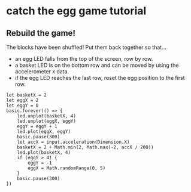 # catch the egg game tutorial

## Rebuild the game!

The blocks have been shuffled! Put them back together so that...
* an egg LED  falls from the top of the screen, row by row.
* a basket LED is on the bottom row and can be moved by using the accelerometer `X` data.
* if the egg LED reaches the last row, reset the egg position to the first row.

```shuffle
let basketX = 2
let eggX = 2
let eggY = 0
basic.forever(() => {
    led.unplot(basketX, 4)
    led.unplot(eggX, eggY)
    eggY = eggY + 1
    led.plot(eggX, eggY)
    basic.pause(300)
    let accX = input.acceleration(Dimension.X)
    basketX = 2 + Math.min(2, Math.max(-2, accX / 200))
    led.plot(basketX, 4)
    if (eggY > 4) {
        eggY = -1
        eggX = Math.randomRange(0, 5)
    }
    basic.pause(300)
})
```
